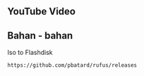 ## YouTube Video

## Bahan - bahan

Iso to Flashdisk
```text
https://github.com/pbatard/rufus/releases
```
